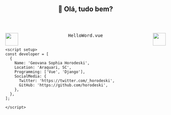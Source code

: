
<div align="center"><br><h2><b>👋 Olá, tudo bem? </b></h2></div><br>
<div align="flex">
<pre>
<p align="center"><a href="#"><img src="imgs/window-icons.png" width=40px align="left"></a>HelloWord.vue<picture><img src="imgs/window-icons-holdplace.png" width=40px align="right"></picture</p>

```vue
<script setup>
const developer = [
  {
    Name: 'Geovana Sophia Horodeski',
    Location: 'Araquari, SC',
    Programming: ['Vue', 'Django'],
    SocialMedia: {
      Twitter: 'https://twitter.com/_horodeski',
      GitHub: 'https://github.com/horodeski',
    },
  },
];

</script>
```

</pre>
</div>
<!--
<img src="image.png" />

# :wave: Olá! Me chamo Geovana Horodeski

### Sobre mim
- ❤️‍🩹 Gosto de filmes, ABBA e front-end
- :hammer_and_pick: Vue.js & Django.
- :card_index: [Portfolio](https://github.com/horodeski/HumildeTentativaDeFazerUmPortfolio) 💌 `geovana.horodeski06@gmail.com` :bird: [Twitter](https://twitter.com/_horodeski) 


<details>

<summary>Meu GitHub Stats</summary>
    <p align="center">
        <img height="137px" src="https://github-readme-streak-stats.herokuapp.com/?user=horodeski&hide_border=false&theme=great-gatsby" /> <img height="137px" src="https://github-readme-stats.vercel.app/api?username=horodeski&theme=great-gatsby&show_icons=true" />
    </p>
</details>
-->
